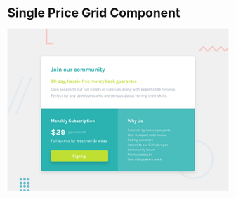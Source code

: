 # Single Price Grid Component

![Design preview for the Single Price Grid Component coding challenge](./design/desktop-preview.jpg)
